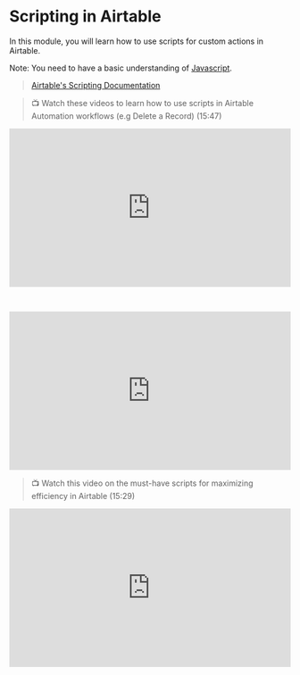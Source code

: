 # Scripting in Airtable

<aside>
In this module, you will learn how to use scripts for custom actions in Airtable.

Note: You need to have a basic understanding of [Javascript](https://lms.kibo.school/course/aatp_aat2/advanced_airtable/introduction_to_javascript).
</aside>

> [Airtable's Scripting Documentation](https://airtable.com/developers/scripting)

> 📺 Watch these videos to learn how to use scripts in Airtable Automation workflows (e.g Delete a Record) (15:47)

<div style="position: relative; padding-bottom: 56.25%; height: 0;"><iframe width="560" height="315" src="https://www.youtube.com/embed/bOL_JEqbQwE" title="How to Automatically Delete Airtable Records with Script" frameborder="0" allow="accelerometer; autoplay; clipboard-write; encrypted-media; gyroscope; picture-in-picture; web-share" allowfullscreen style="position: absolute; top: 0; left: 0; width: 100%; height: 100%;"></iframe></div>

&nbsp;

<div style="position: relative; padding-bottom: 56.25%; height: 0;"><iframe width="560" height="315" src="https://www.youtube.com/embed/_LU51Y-0UBs" title="Airtable Scripting — Delete Multiple Records Automatically" frameborder="0" allow="accelerometer; autoplay; clipboard-write; encrypted-media; gyroscope; picture-in-picture; web-share" allowfullscreen style="position: absolute; top: 0; left: 0; width: 100%; height: 100%;"></iframe></div>


> 📺 Watch this video on the must-have scripts for maximizing efficiency in Airtable (15:29)

<div style="position: relative; padding-bottom: 56.25%; height: 0;"><iframe width="560" height="315" src="https://www.youtube.com/embed/4a9X8DdUfFY" title="The Top 3 Must-Have Scripts for Maximizing Efficiency in Airtable" frameborder="0" allow="accelerometer; autoplay; clipboard-write; encrypted-media; gyroscope; picture-in-picture; web-share" allowfullscreen style="position: absolute; top: 0; left: 0; width: 100%; height: 100%;"></iframe></div>